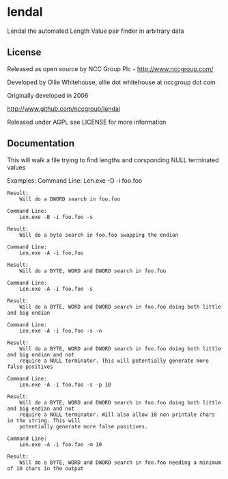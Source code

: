 lendal
===========
Lendal the automated Length Value pair finder in arbitrary data

License
-------------
Released as open source by NCC Group Plc - http://www.nccgroup.com/

Developed by Ollie Whitehouse, ollie dot whitehouse at nccgroup dot com

Originally developed in 2006

http://www.github.com/nccgroup/lendal

Released under AGPL see LICENSE for more information

Documentation
-------------
This will walk a file trying to find lengths and corsponding NULL terminated values

Examples:
	Command Line:
		Len.exe -D -i foo.foo 
		
	Result:
		Will do a DWORD search in foo.foo
				
	Command Line:
		Len.exe -B -i foo.foo -s 
		
	Result:
		Will do a byte search in foo.foo swapping the endian
		
	Command Line:
		Len.exe -A -i foo.foo 
		
	Result:
		Will do a BYTE, WORD and DWORD search in foo.foo
			
	Command Line:
		Len.exe -A -i foo.foo -s 
		
	Result:
		Will do a BYTE, WORD and DWORD search in foo.foo doing both little and big endian
			
	Command Line:
		Len.exe -A -i foo.foo -s -n
		
	Result:
		Will do a BYTE, WORD and DWORD search in foo.foo doing both little and big endian and not
		require a NULL terminator. This will potentially generate more false positives
		
	Command Line:
		Len.exe -A -i foo.foo -s -p 10
		
	Result:
		Will do a BYTE, WORD and DWORD search in foo.foo doing both little and big endian and not
		require a NULL terminator. Will also allow 10 non printale chars in the string. This will 
		potentially generate more false positives.
	
	Command Line:
		Len.exe -A -i foo.foo -m 10
		
	Result:
		Will do a BYTE, WORD and DWORD search in foo.foo needing a minimum of 10 chars in the output